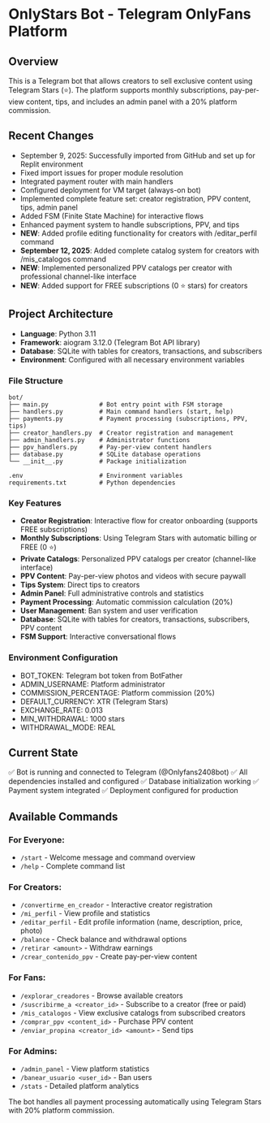 # OnlyStars Bot - Telegram OnlyFans Platform

## Overview
This is a Telegram bot that allows creators to sell exclusive content using Telegram Stars (⭐️). The platform supports monthly subscriptions, pay-per-view content, tips, and includes an admin panel with a 20% platform commission.

## Recent Changes
- September 9, 2025: Successfully imported from GitHub and set up for Replit environment
- Fixed import issues for proper module resolution
- Integrated payment router with main handlers
- Configured deployment for VM target (always-on bot)
- Implemented complete feature set: creator registration, PPV content, tips, admin panel
- Added FSM (Finite State Machine) for interactive flows
- Enhanced payment system to handle subscriptions, PPV, and tips
- **NEW**: Added profile editing functionality for creators with /editar_perfil command
- **September 12, 2025**: Added complete catalog system for creators with /mis_catalogos command
- **NEW**: Implemented personalized PPV catalogs per creator with professional channel-like interface
- **NEW**: Added support for FREE subscriptions (0 ⭐️ stars) for creators

## Project Architecture
- **Language**: Python 3.11
- **Framework**: aiogram 3.12.0 (Telegram Bot API library)
- **Database**: SQLite with tables for creators, transactions, and subscribers
- **Environment**: Configured with all necessary environment variables

### File Structure
```
bot/
├── main.py              # Bot entry point with FSM storage
├── handlers.py          # Main command handlers (start, help)
├── payments.py          # Payment processing (subscriptions, PPV, tips)
├── creator_handlers.py  # Creator registration and management
├── admin_handlers.py    # Administrator functions
├── ppv_handlers.py      # Pay-per-view content handlers
├── database.py          # SQLite database operations
└── __init__.py          # Package initialization

.env                     # Environment variables
requirements.txt         # Python dependencies
```

### Key Features
- **Creator Registration**: Interactive flow for creator onboarding (supports FREE subscriptions)
- **Monthly Subscriptions**: Using Telegram Stars with automatic billing or FREE (0 ⭐)
- **Private Catalogs**: Personalized PPV catalogs per creator (channel-like interface)
- **PPV Content**: Pay-per-view photos and videos with secure paywall
- **Tips System**: Direct tips to creators
- **Admin Panel**: Full administrative controls and statistics
- **Payment Processing**: Automatic commission calculation (20%)
- **User Management**: Ban system and user verification
- **Database**: SQLite with tables for creators, transactions, subscribers, PPV content
- **FSM Support**: Interactive conversational flows

### Environment Configuration
- BOT_TOKEN: Telegram bot token from BotFather
- ADMIN_USERNAME: Platform administrator
- COMMISSION_PERCENTAGE: Platform commission (20%)
- DEFAULT_CURRENCY: XTR (Telegram Stars)
- EXCHANGE_RATE: 0.013
- MIN_WITHDRAWAL: 1000 stars
- WITHDRAWAL_MODE: REAL

## Current State
✅ Bot is running and connected to Telegram (@Onlyfans2408bot)
✅ All dependencies installed and configured
✅ Database initialization working
✅ Payment system integrated
✅ Deployment configured for production

## Available Commands

### For Everyone:
- `/start` - Welcome message and command overview
- `/help` - Complete command list

### For Creators:
- `/convertirme_en_creador` - Interactive creator registration
- `/mi_perfil` - View profile and statistics
- `/editar_perfil` - Edit profile information (name, description, price, photo)
- `/balance` - Check balance and withdrawal options
- `/retirar <amount>` - Withdraw earnings
- `/crear_contenido_ppv` - Create pay-per-view content

### For Fans:
- `/explorar_creadores` - Browse available creators
- `/suscribirme_a <creator_id>` - Subscribe to a creator (free or paid)
- `/mis_catalogos` - View exclusive catalogs from subscribed creators
- `/comprar_ppv <content_id>` - Purchase PPV content
- `/enviar_propina <creator_id> <amount>` - Send tips

### For Admins:
- `/admin_panel` - View platform statistics
- `/banear_usuario <user_id>` - Ban users
- `/stats` - Detailed platform analytics

The bot handles all payment processing automatically using Telegram Stars with 20% platform commission.